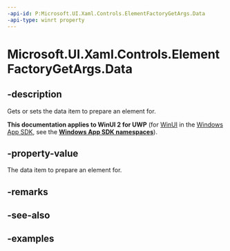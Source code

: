 ```yaml
---
-api-id: P:Microsoft.UI.Xaml.Controls.ElementFactoryGetArgs.Data
-api-type: winrt property
---
```


<!-- Property syntax.
public object Data { get;  set; }
-->

# Microsoft.UI.Xaml.Controls.ElementFactoryGetArgs.Data

## -description

Gets or sets the data item to prepare an element for.

**This documentation applies to WinUI 2 for UWP** (for [WinUI](/windows/apps/winui/winui3/) in the [Windows App SDK](/windows/apps/windows-app-sdk/), see the **[Windows App SDK namespaces](/windows/windows-app-sdk/api/winrt/)**).

## -property-value

The data item to prepare an element for.

## -remarks

## -see-also

## -examples

